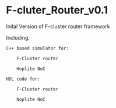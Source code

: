 # F-cluter_Router_v0.1
Inital Version of F-cluster router framework

Including:

	C++ based simulator for:
	
		F-Cluster router
		
		Hoplite NoC
		
	HDL code for:
	
		F-Cluster router
		
		Noplite NoC
		
